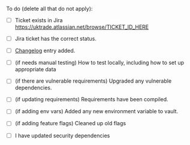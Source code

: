 To do (delete all that do not apply):

 - [ ] Ticket exists in Jira https://uktrade.atlassian.net/browse/TICKET_ID_HERE 
 - [ ] Jira ticket has the correct status.
 - [ ] [Changelog](CHANGELOG.md) entry added.
 - [ ] (if needs manual testing) How to test locally, including how to set up appropriate data
 - [ ] (if there are vulnerable requirements) Upgraded any vulnerable dependencies.
 - [ ] (if updating requirements) Requirements have been compiled.
 - [ ] (if adding env vars) Added any new environment variable to vault.
 - [ ] (if adding feature flags) Cleaned up old flags
 - [ ] I have updated security dependencies
 
